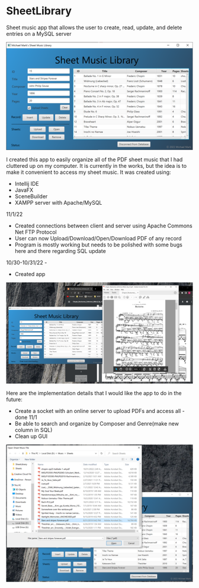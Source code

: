 # SheetLibrary
Sheet music app that allows the user to create, read, update, and delete entries on a MySQL server

<img src="https://github.com/mrmark1998/SheetLibrary/blob/master/example1.png">

I created this app to easily organize all of the PDF sheet music that I had cluttered up on my computer.  It is currently in the works, but the idea is to make it convenient to access my sheet music.  It was created using:
- Intellij IDE
- JavaFX
- SceneBuilder
- XAMPP server with Apache/MySQL

11/1/22
- Created connections between client and server using Apache Commons Net FTP Protocol
- User can now Upload/Download/Open/Download PDF of any record 
- Program is mostly working but needs to be polished with some bugs here and there regarding SQL update

10/30-10/31/22 -
- Created app 

<img src="https://github.com/mrmark1998/SheetLibrary/blob/master/example2.png">

Here are the implementation details that I would like the app to do in the future:
- Create a socket with an online server to upload PDFs and access all - done 11/1
- Be able to search and organize by Composer and Genre(make new column in SQL)
- Clean up GUI

<img src="https://github.com/mrmark1998/SheetLibrary/blob/master/example3.PNG">
